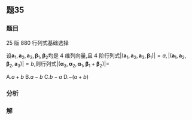 ## 题35
### 题目
25 版 880 行列式基础选择

设${\mathbf{a}}_{1},{\mathbf{a}}_{2},{\mathbf{a}}_{3},{\mathbf{\beta }}_{1},{\mathbf{\beta }}_{2}$均是 4 维列向量,且 4 阶行列式$| ( {{\mathbf{a}}_{1},{\mathbf{a}}_{2},{\mathbf{a}}_{3},{\mathbf{\beta }}_{1}}) |  = a,| ( {{\mathbf{a}}_{1},{\mathbf{a}}_{2},{\mathbf{\beta }}_{2},{\mathbf{a}}_{3}}) |  = b$,则行列式$| ( {{\mathbf{\alpha }}_{3},{\mathbf{\alpha }}_{2},{\mathbf{\alpha }}_{1},{\mathbf{\beta }}_{1} + {\mathbf{\beta }}_{2}}) |  =$

A.$a + b$
B.$a - b$
C.$b - a$
D.$- ( {a + b})$
### 分析

### 解